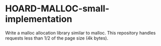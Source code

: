 # HOARD-MALLOC-small-implementation

Write a malloc allocation library similar to malloc. This repository handles requests less than 1/2 of the page size (4k bytes).
